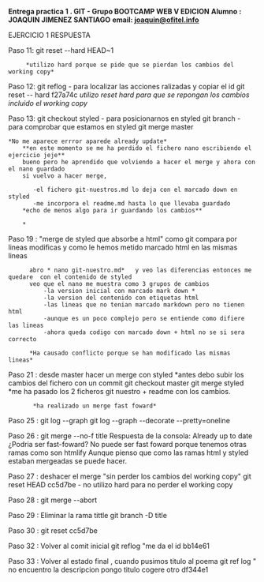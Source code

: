 **Entrega practica 1 . GIT  - Grupo BOOTCAMP WEB V EDICION**
**Alumno : JOAQUIN JIMENEZ SANTIAGO**
**email: joaquin@ofitel.info**

EJERCICIO 1 RESPUESTA 

Paso 11: 
         git reset --hard HEAD~1

         *utilizo hard porque se pide que se pierdan los cambios del working copy*

Paso 12:
        git reflog  - para localizar las acciones ralizadas y copiar el id
        git reset -- hard f27a74c
        *utilizo reset hard para que se repongan los cambios incluido el working copy*

Paso 13:
	git checkout styled  - para posicionarnos en styled
        git branch  - para comprobar que estamos en styled
        git merge master 
        
	*No me aparece errror aparede already update*
        **en este momento se me ha perdido el fichero nano escribiendo el ejercicio jeje**
        bueno pero he aprendido que volviendo a hacer el merge y ahora con el nano guardado 
        si vuelvo a hacer merge, 

           -el fichero git-nuestros.md lo deja con el marcado down en styled 
           -me incorpora el readme.md hasta lo que llevaba guardado 
        *echo de menos algo para ir guardando los cambios** 
  
        *

Paso 19 : "merge de styled que absorbe a html"  como git compara por lineas modificas
           y como le hemos metido marcado html en las mismas lineas 


          abro * nano git-nuestro.md*   y veo las diferencias entonces me quedare  con el contenido de styled
          veo que el nano me muestra como 3 grupos de cambios
              -la version inicial con marcado mark down *
              -la version del contenido con etiquetas html 
              -las lineas que no tenian marcado markdown pero no tienen html
              -aunque es un poco complejo pero se entiende como difiere las lineas
              -ahora queda codigo con marcado down + html no se si sera correcto 

          *Ha causado conflicto porque se han modificado las mismas lineas*

Paso 21 : desde master hacer un merge con styled
           *antes debo subir los cambios del fichero con un commit 
            git checkout master 
            git merge styled 
           *me ha pasado los 2 ficheros  git nuestro + readme con los cambios.
           
           *ha realizado un merge fast foward*

Paso 25 :   git log --graph
            git log --graph --decorate --pretty=oneline

Paso 26 :   git merge --no-f title
	    Respuesta de la consola:  Already up to date  
            ¿Podria ser fast-foward?
             No puede ser fast foward porque tenemos otras ramas como son  htmlify
             Aunque pienso que como las ramas html y styled estaban mergeadas se puede hacer. 

Paso 27 :  deshacer el merge "sin perder los cambios del working copy"
           git reset HEAD cc5d7be    - no utilizo hard para no perder el working copy 

Paso 28 :  git merge --abort

Paso 29 : Eliminar la rama tittle
          git branch -D title

Paso 30 : git reset cc5d7be

Paso 32 : Volver al comit inicial 
          git reflog   "me da el id bb14e61 
   

Paso 33 : Volver al estado final , cuando pusimos titulo al poema
          git ref log  " no encuentro la descripcion pongo titulo cogere otro  df344e1
 

